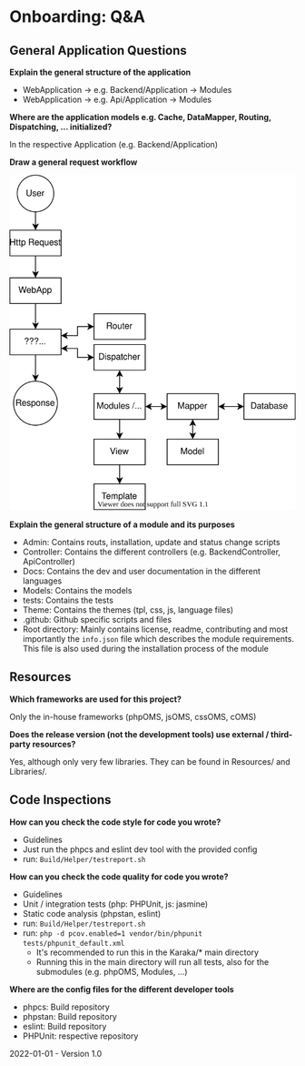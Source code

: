 # Onboarding: Q&A

## General Application Questions

**Explain the general structure of the application**

* WebApplication -> e.g. Backend/Application -> Modules
* WebApplication -> e.g. Api/Application -> Modules

**Where are the application models e.g. Cache, DataMapper, Routing, Dispatching, ... initialized?**

In the respective Application (e.g. Backend/Application)

**Draw a general request workflow**

![](./app_flow.drawio.svg)

**Explain the general structure of a module and its purposes**

* Admin: Contains routs, installation, update and status change scripts
* Controller: Contains the different controllers (e.g. BackendController, ApiController)
* Docs: Contains the dev and user documentation in the different languages
* Models: Contains the models
* tests: Contains the tests
* Theme: Contains the themes (tpl, css, js, language files)
* .github: Github specific scripts and files
* Root directory: Mainly contains license, readme, contributing and most importantly the `info.json` file which describes the module requirements. This file is also used during the installation process of the module

## Resources

**Which frameworks are used for this project?**

Only the in-house frameworks (phpOMS, jsOMS, cssOMS, cOMS)

**Does the release version (not the development tools) use external / third-party resources?**

Yes, although only very few libraries. They can be found in Resources/ and Libraries/.

## Code Inspections

**How can you check the code style for code you wrote?**

* Guidelines
* Just run the phpcs and eslint dev tool with the provided config
* run: `Build/Helper/testreport.sh`

**How can you check the code quality for code you wrote?**

* Guidelines
* Unit / integration tests (php: PHPUnit, js: jasmine)
* Static code analysis (phpstan, eslint)
* run: `Build/Helper/testreport.sh`
* run: `php -d pcov.enabled=1 vendor/bin/phpunit tests/phpunit_default.xml`
  * It's recommended to run this in the Karaka/* main directory
  * Running this in the main directory will run all tests, also for the submodules (e.g. phpOMS, Modules, ...)

**Where are the config files for the different developer tools**

* phpcs: Build repository
* phpstan: Build repository
* eslint: Build repository
* PHPUnit: respective repository

2022-01-01 - Version 1.0
